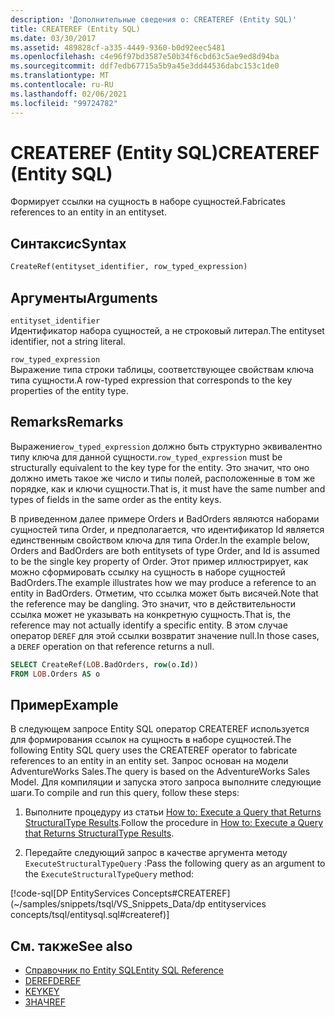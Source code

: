 ```yaml
---
description: 'Дополнительные сведения о: CREATEREF (Entity SQL)'
title: CREATEREF (Entity SQL)
ms.date: 03/30/2017
ms.assetid: 489828cf-a335-4449-9360-b0d92eec5481
ms.openlocfilehash: c4e96f97bd3587e50b34f6cbd63c5ae9ed8d94ba
ms.sourcegitcommit: ddf7edb67715a5b9a45e3dd44536dabc153c1de0
ms.translationtype: MT
ms.contentlocale: ru-RU
ms.lasthandoff: 02/06/2021
ms.locfileid: "99724782"
---
```

# <a name="createref-entity-sql"></a><span data-ttu-id="64a1d-103">CREATEREF (Entity SQL)</span><span class="sxs-lookup"><span data-stu-id="64a1d-103">CREATEREF (Entity SQL)</span></span>

<span data-ttu-id="64a1d-104">Формирует ссылки на сущность в наборе сущностей.</span><span class="sxs-lookup"><span data-stu-id="64a1d-104">Fabricates references to an entity in an entityset.</span></span>  
  
## <a name="syntax"></a><span data-ttu-id="64a1d-105">Синтаксис</span><span class="sxs-lookup"><span data-stu-id="64a1d-105">Syntax</span></span>  
  
```sql  
CreateRef(entityset_identifier, row_typed_expression)  
```  
  
## <a name="arguments"></a><span data-ttu-id="64a1d-106">Аргументы</span><span class="sxs-lookup"><span data-stu-id="64a1d-106">Arguments</span></span>  

 `entityset_identifier`  
 <span data-ttu-id="64a1d-107">Идентификатор набора сущностей, а не строковый литерал.</span><span class="sxs-lookup"><span data-stu-id="64a1d-107">The entityset identifier, not a string literal.</span></span>  
  
 `row_typed_expression`  
 <span data-ttu-id="64a1d-108">Выражение типа строки таблицы, соответствующее свойствам ключа типа сущности.</span><span class="sxs-lookup"><span data-stu-id="64a1d-108">A row-typed expression that corresponds to the key properties of the entity type.</span></span>  
  
## <a name="remarks"></a><span data-ttu-id="64a1d-109">Remarks</span><span class="sxs-lookup"><span data-stu-id="64a1d-109">Remarks</span></span>  

 <span data-ttu-id="64a1d-110">Выражение`row_typed_expression` должно быть структурно эквивалентно типу ключа для данной сущности.</span><span class="sxs-lookup"><span data-stu-id="64a1d-110">`row_typed_expression` must be structurally equivalent to the key type for the entity.</span></span> <span data-ttu-id="64a1d-111">Это значит, что оно должно иметь такое же число и типы полей, расположенные в том же порядке, как и ключи сущности.</span><span class="sxs-lookup"><span data-stu-id="64a1d-111">That is, it must have the same number and types of fields in the same order as the entity keys.</span></span>  
  
 <span data-ttu-id="64a1d-112">В приведенном далее примере Orders и BadOrders являются наборами сущностей типа Order, и предполагается, что идентификатор Id является единственным свойством ключа для типа Order.</span><span class="sxs-lookup"><span data-stu-id="64a1d-112">In the example below, Orders and BadOrders are both entitysets of type Order, and Id is assumed to be the single key property of Order.</span></span> <span data-ttu-id="64a1d-113">Этот пример иллюстрирует, как можно сформировать ссылку на сущность в наборе сущностей BadOrders.</span><span class="sxs-lookup"><span data-stu-id="64a1d-113">The example illustrates how we may produce a reference to an entity in BadOrders.</span></span> <span data-ttu-id="64a1d-114">Отметим, что ссылка может быть висячей.</span><span class="sxs-lookup"><span data-stu-id="64a1d-114">Note that the reference may be dangling.</span></span>  <span data-ttu-id="64a1d-115">Это значит, что в действительности ссылка может не указывать на конкретную сущность.</span><span class="sxs-lookup"><span data-stu-id="64a1d-115">That is, the reference may not actually identify a specific entity.</span></span> <span data-ttu-id="64a1d-116">В этом случае оператор `DEREF` для этой ссылки возвратит значение null.</span><span class="sxs-lookup"><span data-stu-id="64a1d-116">In those cases, a `DEREF` operation on that reference returns a null.</span></span>  
  
```sql  
SELECT CreateRef(LOB.BadOrders, row(o.Id))
FROM LOB.Orders AS o
```  
  
## <a name="example"></a><span data-ttu-id="64a1d-117">Пример</span><span class="sxs-lookup"><span data-stu-id="64a1d-117">Example</span></span>  

 <span data-ttu-id="64a1d-118">В следующем запросе Entity SQL оператор CREATEREF используется для формирования ссылок на сущность в наборе сущностей.</span><span class="sxs-lookup"><span data-stu-id="64a1d-118">The following Entity SQL query uses the CREATEREF operator to fabricate references to an entity in an entity set.</span></span> <span data-ttu-id="64a1d-119">Запрос основан на модели AdventureWorks Sales.</span><span class="sxs-lookup"><span data-stu-id="64a1d-119">The query is based on the AdventureWorks Sales Model.</span></span> <span data-ttu-id="64a1d-120">Для компиляции и запуска этого запроса выполните следующие шаги.</span><span class="sxs-lookup"><span data-stu-id="64a1d-120">To compile and run this query, follow these steps:</span></span>  
  
1. <span data-ttu-id="64a1d-121">Выполните процедуру из статьи [How to: Execute a Query that Returns StructuralType Results](../how-to-execute-a-query-that-returns-structuraltype-results.md).</span><span class="sxs-lookup"><span data-stu-id="64a1d-121">Follow the procedure in [How to: Execute a Query that Returns StructuralType Results](../how-to-execute-a-query-that-returns-structuraltype-results.md).</span></span>  
  
2. <span data-ttu-id="64a1d-122">Передайте следующий запрос в качестве аргумента методу `ExecuteStructuralTypeQuery` :</span><span class="sxs-lookup"><span data-stu-id="64a1d-122">Pass the following query as an argument to the `ExecuteStructuralTypeQuery` method:</span></span>  
  
 [!code-sql[DP EntityServices Concepts#CREATEREF](~/samples/snippets/tsql/VS_Snippets_Data/dp entityservices concepts/tsql/entitysql.sql#createref)]  
  
## <a name="see-also"></a><span data-ttu-id="64a1d-123">См. также</span><span class="sxs-lookup"><span data-stu-id="64a1d-123">See also</span></span>

- [<span data-ttu-id="64a1d-124">Справочник по Entity SQL</span><span class="sxs-lookup"><span data-stu-id="64a1d-124">Entity SQL Reference</span></span>](entity-sql-reference.md)
- [<span data-ttu-id="64a1d-125">DEREF</span><span class="sxs-lookup"><span data-stu-id="64a1d-125">DEREF</span></span>](deref-entity-sql.md)
- [<span data-ttu-id="64a1d-126">KEY</span><span class="sxs-lookup"><span data-stu-id="64a1d-126">KEY</span></span>](key-entity-sql.md)
- [<span data-ttu-id="64a1d-127">ЗНАЧ</span><span class="sxs-lookup"><span data-stu-id="64a1d-127">REF</span></span>](ref-entity-sql.md)
